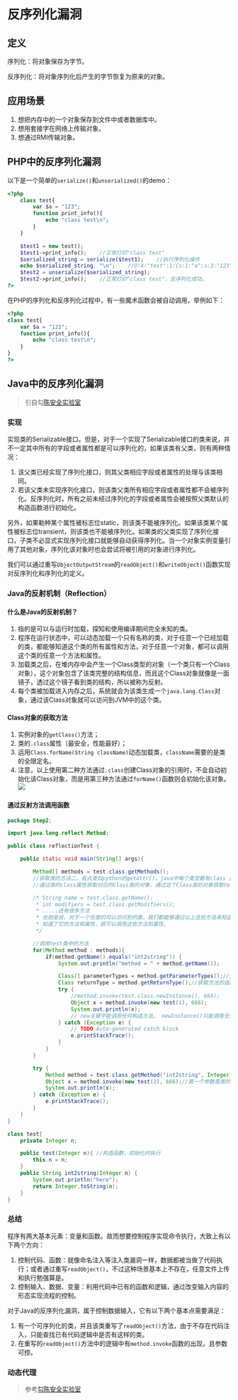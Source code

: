 # 反序列化漏洞

## 定义

序列化：将对象保存为字节。

反序列化：将对象序列化后产生的字节恢复为原来的对象。

## 应用场景

1. 想把内存中的一个对象保存到文件中或者数据库中。
2. 想用套接字在网络上传输对象。
3. 想通过RMI传输对象。

## PHP中的反序列化漏洞

以下是一个简单的`serialize()`和`unserialized()`的demo：

```php
<?php
    class test{
        var $a = "123";
        function print_info(){
            echo "class test\n";
        }
    }

    $test1 = new test();
    $test1->print_info();    //正常打印"class test"
    $serialized_string = serialize($test1);    //执行序列化操作
    echo $serialized_string. "\n";    //O:4:"test":1:{s:1:"a";s:3:"123";}
    $test2 = unserialize($serialized_string);
    $test2->print_info();    //正常打印"class test"，反序列化成功。
?>
```

在PHP的序列化和反序列化过程中，有一些魔术函数会被自动调用，举例如下：

```php
<?php
class test{
    var $a = "123";
    function print_info(){
        echo "class test\n";
    }
}
?>
```

## Java中的反序列化漏洞

> 引自勾[陈安全实验室](http://www.polaris-lab.com/index.php/archives/450/)

### 实现

实现类的Serializable接口。但是，对于一个实现了Serializable接口的类来说，并不一定其中所有的字段或者属性都是可以序列化的，如果该类有父类，则有两种情况：

1. 该父类已经实现了序列化接口，则其父类相应字段或者属性的处理与该类相同。
2. 若该父类未实现序列化接口，则该类父类所有相应字段或者属性都不会被序列化。反序列化时，所有之前未经过序列化的字段或者属性会被按照父类默认的构造函数进行初始化。

另外，如果勒种某个属性被标志位static，则该类不能被序列化。如果该类某个属性被标志位transient，则该类也不能被序列化。如果类的父类实现了序列化接口，子类不必显式实现序列化接口就能够自动获得序列化。当一个对象实例变量引用了其他对象，序列化该对象时也会尝试将被引用的对象进行序列化。

我们可以通过重写`ObjectOutputStream`的`readObject()`和`writeObject()`函数实现对反序列化和序列化的定义。

### Java的反射机制（Reflection）

#### 什么是Java的反射机制？

1. 指的是可以与运行时加载，探知和使用编译期间完全未知的类。
2. 程序在运行状态中，可以动态加载一个只有名称的类，对于任意一个已经加载的类，都能够知道这个类的所有属性和方法，对于任意一个对象，都可以调用这个类的任意一个方法和属性。
3. 加载类之后，在堆内存中会产生一个Class类型的对象（一个类只有一个Class对象），这个对象包含了该类完整的结构信息，而且这个Class对象就像是一面镜子，透过这个镜子看到类的结构，所以被称为反射。
4. 每个类被加载进入内存之后，系统就会为该类生成一个`java.lang.Class`对象，通过该Class对象就可以访问到JVM中的这个类。

#### Class对象的获取方法

1. 实例对象的`getClass()`方法；
2. 类的`.class`属性（最安全，性能最好）；
3. 运用`Class.forName(String className)`动态加载类，`className`需要的是类的全限定名。
4. 注意，以上使用第二种方法通过`.class`创建Class对象的引用时，不会自动初始化该Class对象，而是用第三种方法通过`forName()`函数则会初始化该对象。![](http://www.polaris-lab.com/usr/uploads/2018/03/2090392135.png)

#### 通过反射方法调用函数

```java
package Step2;

import java.lang.reflect.Method;

public class reflectionTest {

    public static void main(String[] args){

        Method[] methods = test.class.getMethods();
        //获取类的方法二，有点类似python的getattr()。java中每个类型都有class 属性
        //通过类的class属性获取对应的Class类的对象，通过这个Class类的对象获取test类中的方法集合

        /* String name = test.class.getName();
         * int modifiers = test.class.getModifiers();
         * .....还有很多方法
         * 也就是说，对于一个任意的可以访问到的类，我们都能够通过以上这些方法来知道它的所有的方法和属性；
         * 知道了它的方法和属性，就可以调用这些方法和属性。
         */

        //调用test类中的方法
        for(Method method : methods){
            if(method.getName().equals("int2string")) {
                System.out.println("method = " + method.getName());

                Class[] parameterTypes = method.getParameterTypes();//获取方法的参数
                Class returnType = method.getReturnType();//获取方法的返回类型
                try {
                    //method.invoke(test.class.newInstance(), 666);
                    Object x = method.invoke(new test(1), 666);
                    System.out.println(x);
                    // new关键字能调用任何构造方法。 newInstance()只能调用无参构造方法。
                } catch (Exception e) {
                    // TODO Auto-generated catch block
                    e.printStackTrace();
                }
            }
        }

        try {
            Method method = test.class.getMethod("int2string", Integer.class);
            Object x = method.invoke(new test(2), 666);//第一个参数是类的对象。第二参数是函数的参数
            System.out.println(x);
        } catch (Exception e) {
            e.printStackTrace();
        }
    }
}

class test{
    private Integer n;  

    public test(Integer n){ //构造函数，初始化时执行
        this.n = n;
    }
    public String int2string(Integer n) {
        System.out.println("here");
        return Integer.toString(n);
    }
}
```

### 总结

程序有两大基本元素：变量和函数。故而想要控制程序实现命令执行，大致上有以下两个方向：

1. 控制代码、函数：就像命名注入等注入类漏洞一样，数据都被当做了代码执行；或者通过重写`readObject()`，不过这种场景基本上不存在，任意文件上传和执行勉强算是。
2. 控制输入、数据、变量：利用代码中已有的函数和逻辑，通过改变输入内容的形态实现流程的控制。

对于Java的反序列化漏洞，属于控制数据输入，它有以下两个基本点需要满足：

1. 有一个可序列化的类，并且该类重写了`readObject()`方法，由于不存在代码注入，只能查找已有代码逻辑中是否有这样的类。
2. 在重写的`readObject()`方法中的逻辑中有`method.invoke`函数的出现，且参数可控。

### 动态代理

> 参考[勾陈安全实验室](http://www.polaris-lab.com/index.php/archives/453/)



